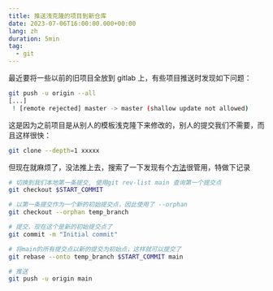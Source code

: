 ```yaml
---
title: 推送浅克隆的项目到新仓库
date: 2023-07-06T16:00:00.000+00:00
lang: zh
duration: 5min
tag:
  - git
---
```


最近要将一些以前的旧项目全放到 gitlab 上，有些项目推送时发现如下问题：

```bash
git push -u origin --all
[...]
 ! [remote rejected] master -> master (shallow update not allowed)
```

这是因为之前项目是从别人的模板浅克隆下来修改的，别人的提交我们不需要，而且这样很快：

```bash
git clone --depth=1 xxxxx
```

但现在就麻烦了，没法推上去，搜索了一下发现有个[方法](https://stackoverflow.com/questions/50992188/how-to-push-a-shallow-clone-to-a-new-repo)很管用，特做下记录

```bash
# 切换到我们本地第一条提交, 使用git rev-list main 查询第一个提交点
git checkout $START_COMMIT

# 以第一条提交作为一个新的初始提交点，因此使用了 --orphan
git checkout --orphan temp_branch

# 提交，现在这个是新的初始提交点了
git commit -m "Initial commit"

# 将main的所有提交点以新的提交为初始点，这样就可以提交了
git rebase --onto temp_branch $START_COMMIT main

# 推送
git push -u origin main
```